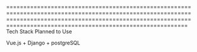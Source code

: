 =======================================================================================================================================================================================================================
Tech Stack Planned to Use

Vue.js + Django + postgreSQL



















